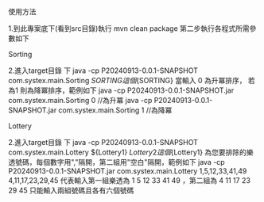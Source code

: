 使用方法

1.到此專案底下(看到src目錄)執行 mvn clean package
第二步執行各程式所需參數如下

Sorting


2.進入target目錄 下 java -cp P20240913-0.0.1-SNAPSHOT com.systex.main.Sorting ${SORTING}  
這個${SORTING} 當輸入 0 為升冪排序， 若為1 則為降冪排序，範例如下
java -cp P20240913-0.0.1-SNAPSHOT.jar com.systex.main.Sorting 0   //為升冪
java -cp P20240913-0.0.1-SNAPSHOT.jar com.systex.main.Sorting 1   //為降冪

Lottery

2.進入target目錄 下 java -cp P20240913-0.0.1-SNAPSHOT com.systex.main.Lottery ${Lottery1} ${Lottery2}  
這個${Lottery1} 為您要排除的樂透號碼，每個數字用","隔開，第二組用"空白"隔開，範例如下
java -cp P20240913-0.0.1-SNAPSHOT.jar com.systex.main.Lottery 1,5,12,33,41,49 4,11,17,23,29,45
代表輸入第一組樂透為 1 5 12 33 41 49 ，第二組為 4 11 17 23 29 45
只能輸入兩組號碼且各有六個號碼



